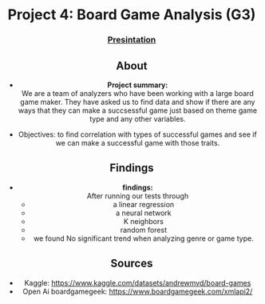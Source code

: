 <a id="readme-top"></a>
<div align='center'>
<h1 align=<'center'>Project 4: Board Game Analysis (G3)</h1>
<h3 align=<'center'><a href="https://www.canva.com/design/DAGQVVU7OnI/8cAWW35ve_iYiHY9O-c-tg/edit?utm_content=DAGQVVU7OnI&utm_campaign=designshare&utm_medium=link2&utm_source=sharebutton">Presintation</a></h3>

## About
* <b>Project summary:</b><br>
    We are a team of analyzers who have been working with a large board game maker. They have asked us to find data and show if there are any ways that they can make a succsessful game just based on theme game type and any other variables.
- Objectives: to find correlation with types of successful games and see if we can make a successful game with those traits.

## Findings
* <b>findings:</b><br>
    After running our tests through
    - a linear regression
    - a neural network
    - K neighbors
    - random forest
    - we found No significant trend when analyzing genre or game type.



## Sources
- Kaggle: https://www.kaggle.com/datasets/andrewmvd/board-games
- Open Ai boardgamegeek: https://www.boardgamegeek.com/xmlapi2/
